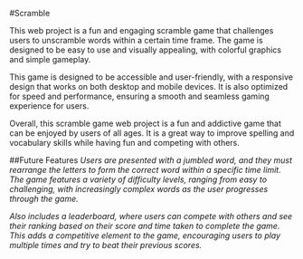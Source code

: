 #Scramble

This web project is a fun and engaging scramble game that challenges users to unscramble words within a certain time frame. The game is designed to be easy to use and visually appealing, with colorful graphics and simple gameplay.

This game is designed to be accessible and user-friendly, with a responsive design that works on both desktop and mobile devices. It is also optimized for speed and performance, ensuring a smooth and seamless gaming experience for users.

Overall, this scramble game web project is a fun and addictive game that can be enjoyed by users of all ages. It is a great way to improve spelling and vocabulary skills while having fun and competing with others.

##Future Features
_Users are presented with a jumbled word, and they must rearrange the letters to form the correct word within a specific time limit. The game features a variety of difficulty levels, ranging from easy to challenging, with increasingly complex words as the user progresses through the game._

_Also includes a leaderboard, where users can compete with others and see their ranking based on their score and time taken to complete the game. This adds a competitive element to the game, encouraging users to play multiple times and try to beat their previous scores._
